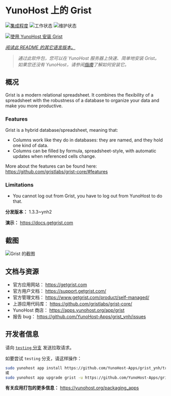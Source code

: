 <!--
注意：此 README 由 <https://github.com/YunoHost/apps/tree/master/tools/readme_generator> 自动生成
请勿手动编辑。
-->

# YunoHost 上的 Grist

[![集成程度](https://apps.yunohost.org/badge/integration/grist)](https://ci-apps.yunohost.org/ci/apps/grist/)
![工作状态](https://apps.yunohost.org/badge/state/grist)
![维护状态](https://apps.yunohost.org/badge/maintained/grist)

[![使用 YunoHost 安装 Grist](https://install-app.yunohost.org/install-with-yunohost.svg)](https://install-app.yunohost.org/?app=grist)

*[阅读此 README 的其它语言版本。](./ALL_README.md)*

> *通过此软件包，您可以在 YunoHost 服务器上快速、简单地安装 Grist。*  
> *如果您还没有 YunoHost，请参阅[指南](https://yunohost.org/install)了解如何安装它。*

## 概况

Grist is a modern relational spreadsheet. It combines the flexibility of a spreadsheet with the robustness of a database to organize your data and make you more productive.

### Features

Grist is a hybrid database/spreadsheet, meaning that:

- Columns work like they do in databases: they are named, and they hold one kind of data.
- Columns can be filled by formula, spreadsheet-style, with automatic updates when referenced cells change.

More about the features can be found here: <https://github.com/gristlabs/grist-core/#features>

### Limitations

- You cannot log out from Grist, you have to log out from YunoHost to do that.


**分发版本：** 1.3.3~ynh2

**演示：** <https://docs.getgrist.com>

## 截图

![Grist 的截图](./doc/screenshots/grist.jpg)

## 文档与资源

- 官方应用网站： <https://getgrist.com>
- 官方用户文档： <https://support.getgrist.com/>
- 官方管理文档： <https://www.getgrist.com/product/self-managed/>
- 上游应用代码库： <https://github.com/gristlabs/grist-core/>
- YunoHost 商店： <https://apps.yunohost.org/app/grist>
- 报告 bug： <https://github.com/YunoHost-Apps/grist_ynh/issues>

## 开发者信息

请向 [`testing` 分支](https://github.com/YunoHost-Apps/grist_ynh/tree/testing) 发送拉取请求。

如要尝试 `testing` 分支，请这样操作：

```bash
sudo yunohost app install https://github.com/YunoHost-Apps/grist_ynh/tree/testing --debug
或
sudo yunohost app upgrade grist -u https://github.com/YunoHost-Apps/grist_ynh/tree/testing --debug
```

**有关应用打包的更多信息：** <https://yunohost.org/packaging_apps>
